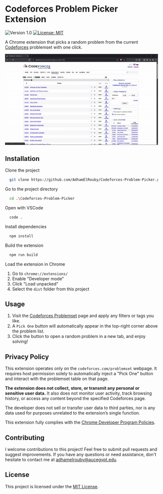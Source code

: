 # Codeforces Problem Picker Extension
<p align="left">
    <img src="https://img.shields.io/badge/version-1.0-blue.svg" alt="Version 1.0"/>
    <a href="https://opensource.org/licenses/MIT"><img src="https://img.shields.io/badge/License-MIT-yellow.svg" alt="License: MIT"/></a>
</p>

A Chrome extension that picks a random problem from the current [Codeforces](https://codeforces.com) problemset with one click.

<div align="center">
  <img src="./assets/demo.gif" alt="App Demo">
</div>

## Installation

Clone the project

```bash
  git clone https://github.com/AdhamElRouby/Codeforces-Problem-Picker.git
```

Go to the project directory

```bash
  cd .\Codeforces-Problem-Picker
```

Open with VSCode

```bash
  code .
```

Install dependencies

```bash
  npm install
```

Build the extension

```bash
  npm run build
```

Load the extension in Chrome

1. Go to `chrome://extensions/`
2. Enable "Developer mode"
3. Click "Load unpacked"
4. Select the `dist` folder from this project

## Usage

1. Visit the [Codeforces Problemset](https://codeforces.com/problemset) page and apply any filters or tags you like.
2. A `Pick One` button will automatically appear in the top-right corner above the problem list.
3. Click the button to open a random problem in a new tab, and enjoy solving!

## Privacy Policy

This extension operates only on the `codeforces.com/problemset` webpage. It requires host permission solely to automatically inject a "Pick One" button and interact with the problemset table on that page.

**The extension does not collect, store, or transmit any personal or sensitive user data.** It also does not monitor user activity, track browsing history, or access any content beyond the specified Codeforces page.

The developer does not sell or transfer user data to third parties, nor is any data used for purposes unrelated to the extension’s single function.

This extension fully complies with the [Chrome Developer Program Policies](https://developer.chrome.com/docs/webstore/program-policies).



## Contributing

I welcome contributions to this project! Feel free to submit pull requests and suggest improvements.
If you have any questions or need assistance, don't hesitate to contact me at [adhamelrouby@aucegypt.edu](mailto:adhamelrouby@aucegypt.edu).

## License

This project is licensed under the [MIT License](LICENSE).
